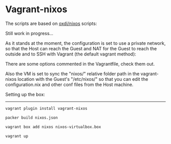 Vagrant-nixos
============

The scripts are based on [oxdi/nixos](https://github.com/oxdi/nixos) scripts:

Still work in progress...

As it stands at the moment, the configuration is set to use a private network, so that the Host can reach the Guest and NAT for the Guest to reach the outside and to SSH with Vagrant (the default vagrant method):

There are some options commented in the Vagrantfile, check them out.

Also the VM is set to sync the "nixos/" relative folder path in the vagrant-nixos location with the Guest's "/etc/nixos/" so that you can edit the configuration.nix and other conf files from the Host machine.


Setting up the box:
____________


```bash
vagrant plugin install vagrant-nixos
```

```bash
packer build nixos.json
```

```bash
vagrant box add nixos nixos-virtualbox.box
```

```bash
vagrant up
```
